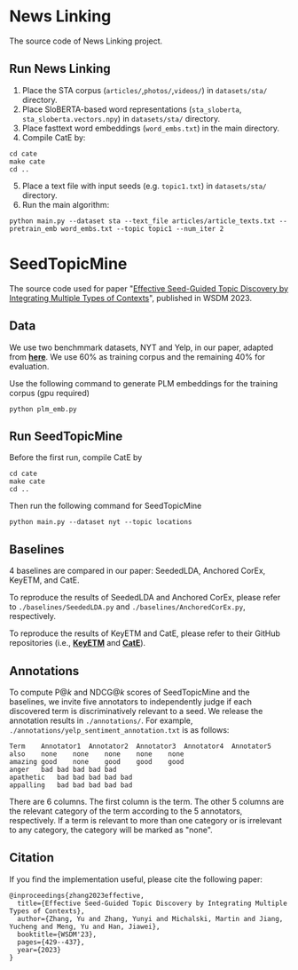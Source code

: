 # News Linking
The source code of News Linking project. 

## Run News Linking
1. Place the STA corpus (```articles/```,```photos/```,```videos/```) in ```datasets/sta/``` directory.
2. Place SloBERTA-based word representations (```sta_sloberta```, ```sta_sloberta.vectors.npy```) in ```datasets/sta/``` directory.
3. Place fasttext word embeddings (```word_embs.txt```) in the main directory.
4. Compile CatE by:
```
cd cate
make cate
cd ..
```
5. Place a text file with input seeds (e.g. ```topic1.txt```) in ```datasets/sta/``` directory.
6. Run the main algorithm:
```
python main.py --dataset sta --text_file articles/article_texts.txt --pretrain_emb word_embs.txt --topic topic1 --num_iter 2
```

# SeedTopicMine
The source code used for paper "[Effective Seed-Guided Topic Discovery by Integrating Multiple Types of Contexts](https://arxiv.org/abs/2212.06002)", published in WSDM 2023.

## Data
We use two benchmmark datasets, NYT and Yelp, in our paper, adapted from [**here**](https://github.com/yumeng5/CatE/tree/master/datasets). We use 60% as training corpus and the remaining 40% for evaluation.

Use the following command to generate PLM embeddings for the training corpus (gpu required)
```
python plm_emb.py
```

## Run SeedTopicMine
Before the first run, compile CatE by 
```
cd cate
make cate
cd ..
```
Then run the following command for SeedTopicMine
```
python main.py --dataset nyt --topic locations
```


## Baselines
4 baselines are compared in our paper: SeededLDA, Anchored CorEx, KeyETM, and CatE.

To reproduce the results of SeededLDA and Anchored CorEx, please refer to ```./baselines/SeededLDA.py``` and ```./baselines/AnchoredCorEx.py```, respectively.

To reproduce the results of KeyETM and CatE, please refer to their GitHub repositories (i.e., [**KeyETM**](https://github.com/bahareharandizade/keyetm) and [**CatE**](https://github.com/yumeng5/CatE)).

## Annotations
To compute P@_k_ and NDCG@_k_ scores of SeedTopicMine and the baselines, we invite five annotators to independently judge if each discovered term is discriminatively relevant to a seed. We release the annotation results in ```./annotations/```. For example, ```./annotations/yelp_sentiment_annotation.txt``` is as follows:
```
Term	Annotator1	Annotator2	Annotator3	Annotator4	Annotator5
also	none	none	none	none	none
amazing	good	none	good	good	good
anger	bad	bad	bad	bad	bad
apathetic	bad	bad	bad	bad	bad
appalling	bad	bad	bad	bad	bad
```
There are 6 columns. The first column is the term. The other 5 columns are the relevant category of the term according to the 5 annotators, respectively. If a term is relevant to more than one category or is irrelevant to any category, the category will be marked as "none".

## Citation
If you find the implementation useful, please cite the following paper:
```
@inproceedings{zhang2023effective,
  title={Effective Seed-Guided Topic Discovery by Integrating Multiple Types of Contexts},
  author={Zhang, Yu and Zhang, Yunyi and Michalski, Martin and Jiang, Yucheng and Meng, Yu and Han, Jiawei},
  booktitle={WSDM'23},
  pages={429--437},
  year={2023}
}
```
